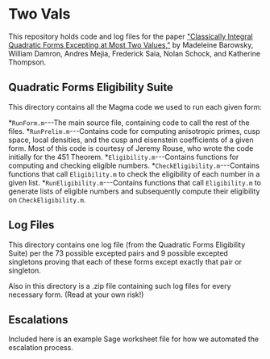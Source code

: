 # Two Vals
This repository holds code and log files for the paper ["Classically Integral Quadratic Forms Excepting at Most Two Values,"](http://arxiv.org/abs/1608.01656) by Madeleine Barowsky, William Damron, Andres Mejia, Frederick Saia, Nolan Schock, and Katherine Thompson.

## Quadratic Forms Eligibility Suite
This directory contains all the Magma code we used to run each given form:

*`RunForm.m`---The main source file, containing code to call the rest of the files.
*`RunPrelim.m`---Contains code for computing anisotropic primes, cusp space, local densities, and the cusp and eisenstein coefficients of a given form. Most of this code is courtesy of Jeremy Rouse, who wrote the code initially for the 451 Theorem.
*`Eligibility.m`---Contains functions for computing and checking eligible numbers.
*`CheckEligibility.m`---Contains functions that call `Eligibility.m` to check the eligibility of each number in a given list.
*`RunEligibility.m`---Contains functions that call `Eligibility.m` to generate lists of eligible numbers and subsequently compute their eligibility on `CheckEligibility.m`.


## Log Files
This directory contains one log file (from the Quadratic Forms Eligibility Suite) per the 73 possible excepted pairs and 9 possible excepted singletons proving that each of these forms except exactly that pair or singleton.

Also in this directory is a .zip file containing such log files for every necessary form. (Read at your own risk!)

## Escalations
Included here is an example Sage worksheet file for how we automated the escalation process.
